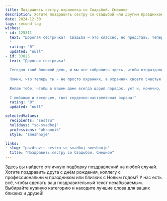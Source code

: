 ```yaml
---
title: Поздравить сестру охранника со Свадьбой. Смешное
description: Хотите поздравить сестру со Свадьбой или другим праздником? Наш ИИ создаст незабываемое поздравление, а вы обязательно выделитесь среди других.  
date: 2024-12-30
tags: second tag
wishes:
- id: 125311
  text: "Дорогая сестричка!  Свадьба – это классно, но представь, теперь тебе придётся охранять семейный очаг от нашествия свекрови и её бесконечных советов!  Шучу, конечно (хотя,  немного и нет!).  Поздравляю с этим важным событием! Желаю вам с мужем крепкой любви,  бесконечного терпения друг к другу и чтобы ваши семейные \"дебоширы\" были только радостными!  Горько! (но не слишком,  охранник ведь рядом!)
  "
  rating: "0"
  updated: "null"
- id: 33825
  text: "Дорогая сестричка!
  
  Сегодня твой большой день, и мы все собрались здесь, чтобы отпраздновать твою свадьбу! Теперь ты не только наша защитница, но и девушка с охраной от одиночества.
  
  Помни, что теперь ты - не просто охранник, а охранник своего счастья. Так что береги своего избранника, как самый ценный экспонат — под замком и с системой сигнализации! А главное — не забудь, что главный ответственный за похищение сердец теперь не только ты, а и твой супруг!
  
  Желаю тебе, чтобы в вашем доме всегда царил порядок, уют и, конечно, без штрафов за нарушения семейного кодекса! Пусть каждый день дарит вам радость и смех, а каждая ночь будет спокойной, как за забором у детектора движения.
  
  С любовью и весельем, твоя сердечно-настрелянная охрана!"
  rating: "0"
  updated: "null"

selectedValues:
  recipients: "sestru"
  holidays: "so-svadboj"
  professions: "ohrannik"
  style: "smeshnoje"

links:
- slug: "pozdravit-sestru-so-svadboj-smeshnoje"
  title: "Поздравить сестру со Свадьбой. Смешное"
---
```


Здесь вы найдете отличную подборку поздравлений на любой случай.
Хотите поздравить друга с днём рождения, коллегу с профессиональным праздником или близких с Новым годом? У нас есть всё, чтобы сделать ваш поздравительный текст незабываемым. Выбирайте нужную категорию и находите лучшие слова для ваших близких и друзей!
